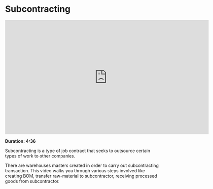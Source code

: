 <!-- add-breadcrumbs -->
# Subcontracting

<iframe width="660" height="371" src="https://www.youtube.com/embed/ThiMCC2DtKo" frameborder="0" allowfullscreen></iframe>

**Duration: 4:36**

Subcontracting is a type of job contract that seeks to outsource certain types of work to other companies.

There are warehouses masters created in order to carry out subcontracting transaction. This video walks you through various steps involved like creating BOM, transfer raw-material to subcontractor, receiving processed goods from subcontractor.
